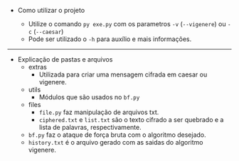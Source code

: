 - Como utilizar o projeto

  - Utilize o comando `py exe.py` com os parametros `-v` (`--vigenere`) ou `-c` (`--caesar`)
  - Pode ser utilizado o `-h` para auxílio e mais informações.

---

- Explicação de pastas e arquivos
  - extras
    - Utilizada para criar uma mensagem cifrada em caesar ou vigenere.
  - utils
    - Módulos que são usados no `bf.py`
  - files
    - `file.py` faz manipulação de arquivos txt.
    - `ciphered.txt` e `list.txt` são o texto cifrado a ser quebrado e a lista de palavras, respectivamente.
  - `bf.py` faz o ataque de força bruta com o algoritmo desejado.
  - `history.txt` é o arquivo gerado com as saidas do algoritmo vigenere.
